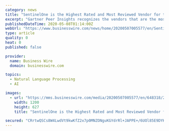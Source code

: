 ```yaml
---
category: news
title: "SentinelOne is the Highest Rated and Most Reviewed Vendor for the Overall Rating Category in the 2020 Gartner ‘Voice of the Customer’ Report for Endpoint Detection and ..."
excerpt: "Gartner Peer Insights recognizes the vendors that are the most highly rated by their customers through the Customers’ Choice distinction"
publishedDateTime: 2020-05-08T01:14:00Z
webUrl: "https://www.businesswire.com/news/home/20200507005577/en/SentinelOne-Highest-Rated-Reviewed-Vendor-Rating-Category"
type: article
quality: 0
heat: 0
published: false

provider:
  name: Business Wire
  domain: businesswire.com

topics:
  - Natural Language Processing
  - AI

images:
  - url: "https://mms.businesswire.com/media/20200507005577/en/648318/23/sentinelone_newlogo_onwhite_narrow.jpg"
    width: 1200
    height: 627
    title: "SentinelOne is the Highest Rated and Most Reviewed Vendor for the Overall Rating Category in the 2020 Gartner ‘Voice of the Customer’ Report for Endpoint Detection and ..."

secured: "CRrtwQSCs8W4LwdVt9kwKfZ2x7p0MNZONguKGYdrRl+JAPPE+/6UOl85E9DYKrtBlvwyC+434R6ZOVIA6gOoSUi9uqRw8z84uztTynIQQhuPrLbXkVKIqUQWzHHQzAFUj1KQgFbnzQILfxVBy+4JX14IUttZiTxWMsgxocg2+E2jLTbDDrHrwpamnjSJBbo4xluKHgaddAlGetZavnxazPh0eNEg4IcdKDogwDOaBgKtPl+prITBQ6plNr88IGFLhWO+Z5XxGmRvLh7Qq0jxXNCIlMqOTDKweWkG1FLKKUjSq0JQkbilhqixBR3QIjcBQeFZ7v6Hyts46d3gNDvVBuhJHbu5oZ755KvKDADgpBtljT6AiLtYUCHdiG4oZpN6I6VsQd7Jqe4prdgZOtLO2Nvmnf1yPqkb8C+O7m06ACc8FJ7phiCzraIUgTqKlUFE7ErNY9ASYyCIGRyjJeKN1MYvNGWpHkD4WXLmA54bM90=;QBWhSchFKKhST9gMygeg1Q=="
---
```


